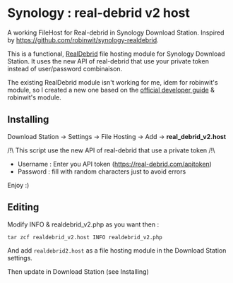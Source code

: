 # Synology : real-debrid v2 host

A working FileHost for Real-debrid in Synology Download Station.
Inspired by https://github.com/robinwit/synology-realdebrid.

This is a functional, [RealDebrid](http://real-debrid.com) file hosting module for Synology Download Station. It uses the new API of real-debrid that use your private token instead of user/password combinaison.

The existing RealDebrid module isn't working for me, idem for robinwit's module, so I created a new one based on the [official developer guide](https://global.download.synology.com/download/Document/DeveloperGuide/Developer_Guide_to_File_Hosting_Module.pdf) & robinwit's module.

## Installing

Download Station -> Settings -> File Hosting -> Add -> **real_debrid_v2.host**

/!\ This script use the new API of real-debrid that use a private token /!\
* Username : Enter you API token (https://real-debrid.com/apitoken)
* Password : fill with random characters just to avoid errors

Enjoy :)

## Editing

Modify INFO & realdebrid_v2.php as you want then :

```
tar zcf realdebrid_v2.host INFO realdebrid_v2.php
```

And add `realdebrid2.host` as a file hosting module in the Download Station settings.

Then update in Download Station (see Installing)

